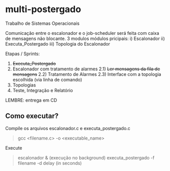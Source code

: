 # multi-postergado
Trabalho de Sistemas Operacionais

Comunicação entre o escalonador e o job-scheduler será feita com caixa de mensagens não blocante.
3 modulos módulos pricipais: i) Escalonador ii) Executa_Postergado iii) Topologia do Escalonador

Etapas / Sprints:
1) ~~Executa_Postergado~~
2) Escalonador com tratamento de alarmes
  2.1) ~~Ler mensagens da fila de mensagens~~
  2.2) Tratamento de Alarmes
  2.3) Interface com a topologia escolhida (via linha de comando)
3) Topologias
4) Teste, Integração e Relatório

LEMBRE: entrega em CD

## Como executar?
Compile os arquivos escalonador.c e executa_postergado.c
> gcc <filename.c> -o <executable_name>

Execute
> escalonador & (execução no background)
> executa_postergado -f filename -d delay (in seconds)
